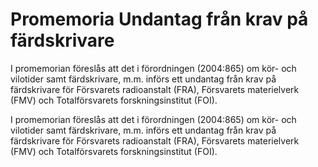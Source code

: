 # Promemoria Undantag från krav på färdskrivare

I promemorian föreslås att det i förordningen (2004:865) om kör- och vilotider samt färdskrivare, m.m. införs ett undantag från krav på färdskrivare för Försvarets radioanstalt (FRA), Försvarets materielverk (FMV) och Totalförsvarets forskningsinstitut (FOI).

I promemorian föreslås att det i förordningen (2004:865) om kör- och vilotider samt färdskrivare, m.m. införs ett undantag från krav på färdskrivare för Försvarets radioanstalt (FRA), Försvarets materielverk (FMV) och Totalförsvarets forskningsinstitut (FOI).

